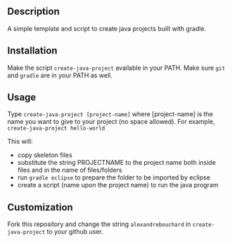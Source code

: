 Description
-----------

A simple template and script to create java projects built with gradle.


Installation
------------

Make the script ``create-java-project`` available in your PATH. Make sure ``git`` and ``gradle`` are in your PATH as well.


Usage
-----

Type ``create-java-project [project-name]`` where [project-name] is the name you want to give to your project (no space allowed). For example, ``create-java-project hello-world``

This will:
- copy skeleton files
- substitute the string PROJECTNAME to the project name both inside files and in the name of files/folders
- run ``gradle eclipse`` to prepare the folder to be imported by eclipse
- create a script (name upon the project name) to run the java program


Customization
-------------

Fork this repository and change the string ``alexandrebouchard`` in ``create-java-project`` to your github user.